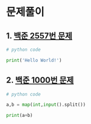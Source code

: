 # 문제풀이
## 1. [백준 2557번 문제](https://www.acmicpc.net/problem/2557)


```python
# python code

print('Hello World!')
```


## 2. [백준 1000번 문제](https://www.acmicpc.net/problem/1000)

```python
# python code

a,b = map(int,input().split())

print(a+b)
```